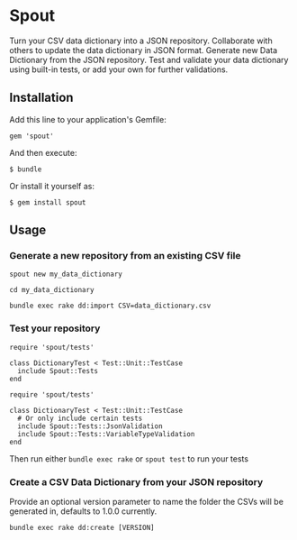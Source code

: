 # Spout

Turn your CSV data dictionary into a JSON repository. Collaborate with others to update the data dictionary in JSON format. Generate new Data Dictionary from the JSON repository. Test and validate your data dictionary using built-in tests, or add your own for further validations.

## Installation

Add this line to your application's Gemfile:

    gem 'spout'

And then execute:

    $ bundle

Or install it yourself as:

    $ gem install spout

## Usage

### Generate a new repository from an existing CSV file

```
spout new my_data_dictionary

cd my_data_dictionary

bundle exec rake dd:import CSV=data_dictionary.csv
```

### Test your repository


```
require 'spout/tests'

class DictionaryTest < Test::Unit::TestCase
  include Spout::Tests
end
```

```
require 'spout/tests'

class DictionaryTest < Test::Unit::TestCase
  # Or only include certain tests
  include Spout::Tests::JsonValidation
  include Spout::Tests::VariableTypeValidation
end
```

Then run either `bundle exec rake` or `spout test` to run your tests


### Create a CSV Data Dictionary from your JSON repository

Provide an optional version parameter to name the folder the CSVs will be generated in, defaults to 1.0.0 currently.

```
bundle exec rake dd:create [VERSION]
```

